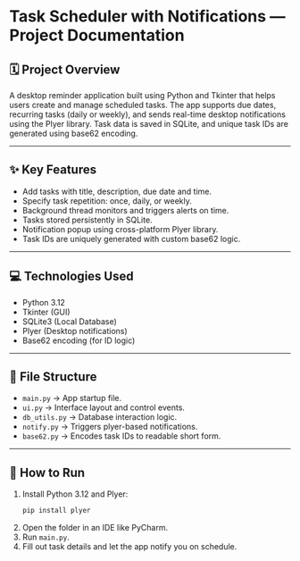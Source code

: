 # Task Scheduler with Notifications — Project Documentation

## 🗓️ Project Overview

A desktop reminder application built using Python and Tkinter that helps users create and manage scheduled tasks. The app supports due dates, recurring tasks (daily or weekly), and sends real-time desktop notifications using the Plyer library. Task data is saved in SQLite, and unique task IDs are generated using base62 encoding.

---

## ✨ Key Features

- Add tasks with title, description, due date and time.  
- Specify task repetition: once, daily, or weekly.  
- Background thread monitors and triggers alerts on time.  
- Tasks stored persistently in SQLite.  
- Notification popup using cross-platform Plyer library.  
- Task IDs are uniquely generated with custom base62 logic.

---

## 💻 Technologies Used

- Python 3.12  
- Tkinter (GUI)  
- SQLite3 (Local Database)  
- Plyer (Desktop notifications)  
- Base62 encoding (for ID logic)

---

## 📁 File Structure

- `main.py`        → App startup file.  
- `ui.py`          → Interface layout and control events.  
- `db_utils.py`    → Database interaction logic.  
- `notify.py`      → Triggers plyer-based notifications.  
- `base62.py`      → Encodes task IDs to readable short form.

---

## 🚀 How to Run

1. Install Python 3.12 and Plyer:
   ```bash
   pip install plyer
   ```
2. Open the folder in an IDE like PyCharm.
3. Run `main.py`.
4. Fill out task details and let the app notify you on schedule.
